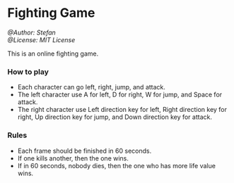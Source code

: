 # Fighting Game

_@Author: Stefan_  
_@License: MIT License_

This is an online fighting game.

### How to play

- Each character can go left, right, jump, and attack.
- The left character use A for left, D for right, W for jump, and Space for attack.
- The right character use Left direction key for left, Right direction key for right, Up direction key for jump, and Down direction key for attack.

### Rules

- Each frame should be finished in 60 seconds.
- If one kills another, then the one wins.
- If in 60 seconds, nobody dies, then the one who has more life value wins.
